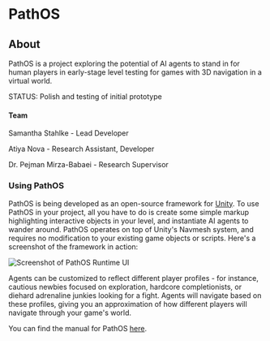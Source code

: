 # PathOS

## About

PathOS is a project exploring the potential of AI agents to stand in for human players in early-stage level testing for games with 3D navigation in a virtual world. 

STATUS: Polish and testing of initial prototype

#### Team

Samantha Stahlke - Lead Developer

Atiya Nova - Research Assistant, Developer

Dr. Pejman Mirza-Babaei - Research Supervisor

### Using PathOS

PathOS is being developed as an open-source framework for [Unity](https://unity.com/). To use PathOS in your project, all you have to do is create some simple markup highlighting interactive objects in your level, and instantiate AI agents to wander around. PathOS operates on top of Unity's Navmesh system, and requires no modification to your existing game objects or scripts. Here's a screenshot of the framework in action:

![Screenshot of PathOS Runtime UI][screenshot_ui]

Agents can be customized to reflect different player profiles - for instance, cautious newbies focused on exploration, hardcore completionists, or diehard adrenaline junkies looking for a fight. Agents will navigate based on these profiles, giving you an approximation of how different players will navigate through your game's world.

You can find the manual for PathOS [here](https://drive.google.com/open?id=1Q19IY_Xm924RNgSqcFsv3I-s80j7yL7W).

[screenshot_ui]: https://i.imgur.com/CqAFg4l.png "PathOS Runtime UI"

